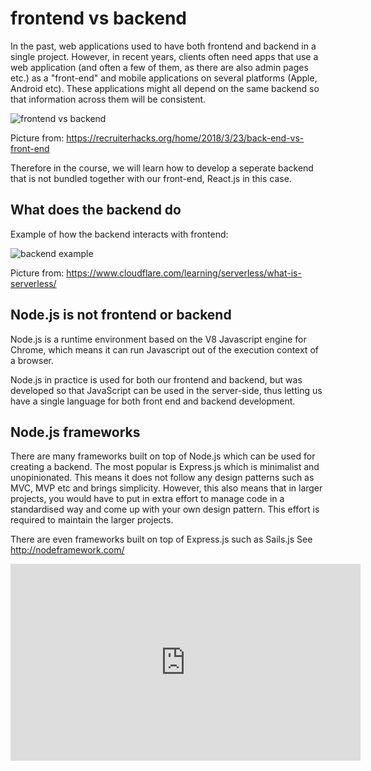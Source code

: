 # frontend vs backend

In the past, web applications used to have both frontend and backend in a single project. However, in recent years, clients often need apps that use a web application (and often a few of them, as there are also admin pages etc.) as a "front-end" and mobile applications on several platforms (Apple, Android etc). These applications might all depend on the same backend so that information across them will be consistent.

![frontend vs backend](https://static1.squarespace.com/static/5a5f73f5d7bdcef66b1ec204/5a6207e771c10ba72c82ef1b/5ab29223758d46af93cd9065/1523468664033/Front-End+Vs+Back-End.png?format=2500w)

Picture from: https://recruiterhacks.org/home/2018/3/23/back-end-vs-front-end

Therefore in the course, we will learn how to develop a seperate backend that is not bundled together with our front-end, React.js in this case.

## What does the backend do

Example of how the backend interacts with frontend:

![backend example](https://www.cloudflare.com/img/learning/serverless/what-is-serverless/frontend-vs-backend.svg)

Picture from: https://www.cloudflare.com/learning/serverless/what-is-serverless/

## Node.js is not frontend or backend

Node.js is a runtime environment based on the V8 Javascript engine for Chrome, which means it can run Javascript out of the execution context of a browser.

Node.js in practice is used for both our frontend and backend, but was developed so that JavaScript can be used in the server-side, thus letting us have a single language for both front end and backend development.

## Node.js frameworks

There are many frameworks built on top of Node.js which can be used for creating a backend. The most popular is Express.js which is minimalist and unopinionated. This means it does not follow any design patterns such as MVC, MVP etc and brings simplicity. However, this also means that in larger projects, you would have to put in extra effort to manage code in a standardised way and come up with your own design pattern. This effort is required to maintain the larger projects.

There are even frameworks built on top of Express.js such as Sails.js
See http://nodeframework.com/

<iframe width="560" height="315" src="https://www.youtube-nocookie.com/embed/VN3ULIacb_4" frameborder="0" allow="accelerometer; autoplay; encrypted-media; gyroscope; picture-in-picture" allowfullscreen></iframe>
